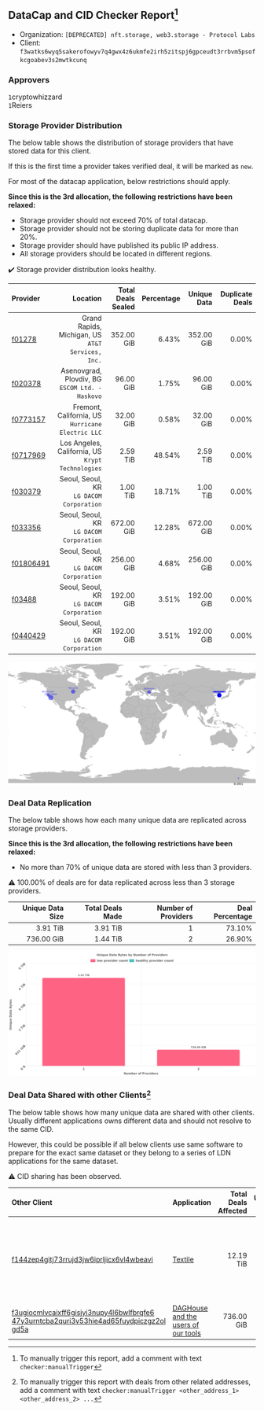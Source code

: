 ## DataCap and CID Checker Report[^1]
 - Organization: `[DEPRECATED] nft.storage, web3.storage - Protocol Labs`
 - Client: `f3watks6wyq5sakerofowyv7q4gwx4z6ukmfe2irh5zitspj6gpceudt3rrbvm5psofkcgoabev3s2mwtkcunq`
### Approvers
`1`cryptowhizzard<br/>`1`Reiers

### Storage Provider Distribution
The below table shows the distribution of storage providers that have stored data for this client.

If this is the first time a provider takes verified deal, it will be marked as `new`.

For most of the datacap application, below restrictions should apply.

**Since this is the 3rd allocation, the following restrictions have been relaxed:**
 - Storage provider should not exceed 70% of total datacap.
 - Storage provider should not be storing duplicate data for more than 20%.
 - Storage provider should have published its public IP address.
 - All storage providers should be located in different regions.

✔️ Storage provider distribution looks healthy.

| Provider                                              |                                             Location | Total Deals Sealed | Percentage | Unique Data | Duplicate Deals |
| :---------------------------------------------------- | ---------------------------------------------------: | -----------------: | ---------: | ----------: | --------------: |
| [f01278](https://filfox.info/en/address/f01278)       | Grand Rapids, Michigan, US<br/>`AT&T Services, Inc.` |         352.00 GiB |      6.43% |  352.00 GiB |           0.00% |
| [f020378](https://filfox.info/en/address/f020378)     |   Asenovgrad, Plovdiv, BG<br/>`ESCOM Ltd. - Haskovo` |          96.00 GiB |      1.75% |   96.00 GiB |           0.00% |
| [f0773157](https://filfox.info/en/address/f0773157)   | Fremont, California, US<br/>`Hurricane Electric LLC` |          32.00 GiB |      0.58% |   32.00 GiB |           0.00% |
| [f0717969](https://filfox.info/en/address/f0717969)   | Los Angeles, California, US<br/>`Krypt Technologies` |           2.59 TiB |     48.54% |    2.59 TiB |           0.00% |
| [f030379](https://filfox.info/en/address/f030379)     |          Seoul, Seoul, KR<br/>`LG DACOM Corporation` |           1.00 TiB |     18.71% |    1.00 TiB |           0.00% |
| [f033356](https://filfox.info/en/address/f033356)     |          Seoul, Seoul, KR<br/>`LG DACOM Corporation` |         672.00 GiB |     12.28% |  672.00 GiB |           0.00% |
| [f01806491](https://filfox.info/en/address/f01806491) |          Seoul, Seoul, KR<br/>`LG DACOM Corporation` |         256.00 GiB |      4.68% |  256.00 GiB |           0.00% |
| [f03488](https://filfox.info/en/address/f03488)       |          Seoul, Seoul, KR<br/>`LG DACOM Corporation` |         192.00 GiB |      3.51% |  192.00 GiB |           0.00% |
| [f0440429](https://filfox.info/en/address/f0440429)   |          Seoul, Seoul, KR<br/>`LG DACOM Corporation` |         192.00 GiB |      3.51% |  192.00 GiB |           0.00% |

<img src="https://raw.githubusercontent.com/data-preservation-programs/filplus-checker-assets/main/filecoin-project/filecoin-plus-large-datasets/issues/49/1679830948568.png"/>

### Deal Data Replication
The below table shows how each many unique data are replicated across storage providers.


**Since this is the 3rd allocation, the following restrictions have been relaxed:**
- No more than 70% of unique data are stored with less than 3 providers.

⚠️ 100.00% of deals are for data replicated across less than 3 storage providers.

| Unique Data Size | Total Deals Made | Number of Providers | Deal Percentage |
| ---------------: | ---------------: | ------------------: | --------------: |
|         3.91 TiB |         3.91 TiB |                   1 |          73.10% |
|       736.00 GiB |         1.44 TiB |                   2 |          26.90% |

<img src="https://raw.githubusercontent.com/data-preservation-programs/filplus-checker-assets/main/filecoin-project/filecoin-plus-large-datasets/issues/49/1679830951360.png"/>

### Deal Data Shared with other Clients[^3]
The below table shows how many unique data are shared with other clients.
Usually different applications owns different data and should not resolve to the same CID.

However, this could be possible if all below clients use same software to prepare for the exact same dataset or they belong to a series of LDN applications for the same dataset.

⚠️ CID sharing has been observed.

| Other Client                                                                                                                                                                                                              | Application                                                                                                         | Total Deals Affected | Unique CIDs | Approvers                                                                                                                                                             |
| :------------------------------------------------------------------------------------------------------------------------------------------------------------------------------------------------------------------------ | :------------------------------------------------------------------------------------------------------------------ | -------------------: | ----------: | :-------------------------------------------------------------------------------------------------------------------------------------------------------------------- |
| [f144zep4gitj73rrujd3jw6iprljicx6vl4wbeavi](https://filfox.info/en/address/f144zep4gitj73rrujd3jw6iprljicx6vl4wbeavi)                                                                                                     | [Textile](https://github.com/filecoin-project/filecoin-plus-large-datasets/issues/61)                               |            12.19 TiB |         188 | `1`Alex11801<br/>`5`cryptowhizzard<br/>`1`dannyob<br/>`2`flyworker<br/>`1`IreneYoung<br/>`1`liyunzhi-666<br/>`1`MegTei<br/>`4`Reiers<br/>`2`s0nik42<br/>`1`XnMatrixSV |
| [f3ugiocmlvcaixff6gisjyi3nupy4l6bwlfbrqfe6<br/>47y3urntcba2quri3v53hie4ad65fuydpiczgz2ol<br/>gd5a](https://filfox.info/en/address/f3ugiocmlvcaixff6gisjyi3nupy4l6bwlfbrqfe647y3urntcba2quri3v53hie4ad65fuydpiczgz2olgd5a) | [DAGHouse and the users of our tools](https://github.com/filecoin-project/filecoin-plus-large-datasets/issues/1838) |           736.00 GiB |          23 | `1`kernelogic<br/>`1`xinaxu                                                                                                                                           |

[^1]: To manually trigger this report, add a comment with text `checker:manualTrigger`

[^2]: Deals from those addresses are combined into this report as they are specified with `checker:manualTrigger`

[^3]: To manually trigger this report with deals from other related addresses, add a comment with text `checker:manualTrigger <other_address_1> <other_address_2> ...`
